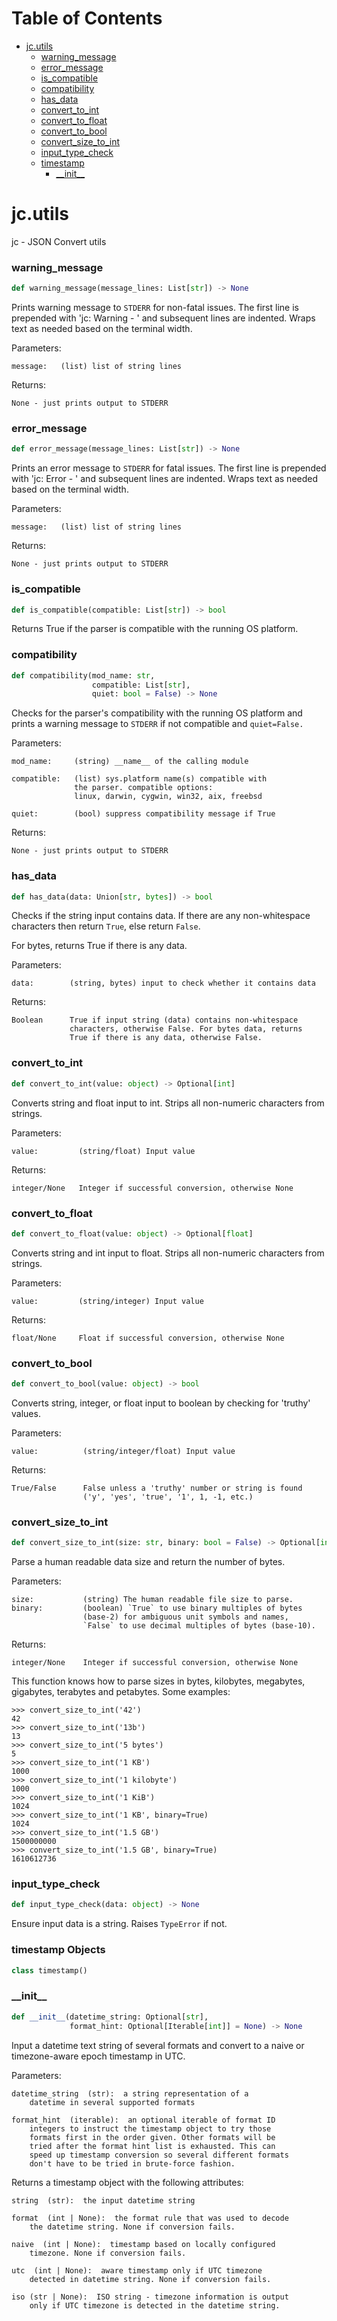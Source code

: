 # Table of Contents

* [jc.utils](#jc.utils)
  * [warning\_message](#jc.utils.warning_message)
  * [error\_message](#jc.utils.error_message)
  * [is\_compatible](#jc.utils.is_compatible)
  * [compatibility](#jc.utils.compatibility)
  * [has\_data](#jc.utils.has_data)
  * [convert\_to\_int](#jc.utils.convert_to_int)
  * [convert\_to\_float](#jc.utils.convert_to_float)
  * [convert\_to\_bool](#jc.utils.convert_to_bool)
  * [convert\_size\_to\_int](#jc.utils.convert_size_to_int)
  * [input\_type\_check](#jc.utils.input_type_check)
  * [timestamp](#jc.utils.timestamp)
    * [\_\_init\_\_](#jc.utils.timestamp.__init__)

<a id="jc.utils"></a>

# jc.utils

jc - JSON Convert utils

<a id="jc.utils.warning_message"></a>

### warning\_message

```python
def warning_message(message_lines: List[str]) -> None
```

Prints warning message to `STDERR` for non-fatal issues. The first line
is prepended with 'jc:  Warning - ' and subsequent lines are indented.
Wraps text as needed based on the terminal width.

Parameters:

    message:   (list) list of string lines

Returns:

    None - just prints output to STDERR

<a id="jc.utils.error_message"></a>

### error\_message

```python
def error_message(message_lines: List[str]) -> None
```

Prints an error message to `STDERR` for fatal issues. The first line is
prepended with 'jc:  Error - ' and subsequent lines are indented.
Wraps text as needed based on the terminal width.

Parameters:

    message:   (list) list of string lines

Returns:

    None - just prints output to STDERR

<a id="jc.utils.is_compatible"></a>

### is\_compatible

```python
def is_compatible(compatible: List[str]) -> bool
```

Returns True if the parser is compatible with the running OS platform.

<a id="jc.utils.compatibility"></a>

### compatibility

```python
def compatibility(mod_name: str,
                  compatible: List[str],
                  quiet: bool = False) -> None
```

Checks for the parser's compatibility with the running OS platform and
prints a warning message to `STDERR` if not compatible and
`quiet=False.`

Parameters:

    mod_name:     (string) __name__ of the calling module

    compatible:   (list) sys.platform name(s) compatible with
                  the parser. compatible options:
                  linux, darwin, cygwin, win32, aix, freebsd

    quiet:        (bool) suppress compatibility message if True

Returns:

    None - just prints output to STDERR

<a id="jc.utils.has_data"></a>

### has\_data

```python
def has_data(data: Union[str, bytes]) -> bool
```

Checks if the string input contains data. If there are any
non-whitespace characters then return `True`, else return `False`.

For bytes, returns True if there is any data.

Parameters:

    data:        (string, bytes) input to check whether it contains data

Returns:

    Boolean      True if input string (data) contains non-whitespace
                 characters, otherwise False. For bytes data, returns
                 True if there is any data, otherwise False.

<a id="jc.utils.convert_to_int"></a>

### convert\_to\_int

```python
def convert_to_int(value: object) -> Optional[int]
```

Converts string and float input to int. Strips all non-numeric
characters from strings.

Parameters:

    value:         (string/float) Input value

Returns:

    integer/None   Integer if successful conversion, otherwise None

<a id="jc.utils.convert_to_float"></a>

### convert\_to\_float

```python
def convert_to_float(value: object) -> Optional[float]
```

Converts string and int input to float. Strips all non-numeric
characters from strings.

Parameters:

    value:         (string/integer) Input value

Returns:

    float/None     Float if successful conversion, otherwise None

<a id="jc.utils.convert_to_bool"></a>

### convert\_to\_bool

```python
def convert_to_bool(value: object) -> bool
```

Converts string, integer, or float input to boolean by checking
for 'truthy' values.

Parameters:

    value:          (string/integer/float) Input value

Returns:

    True/False      False unless a 'truthy' number or string is found
                    ('y', 'yes', 'true', '1', 1, -1, etc.)

<a id="jc.utils.convert_size_to_int"></a>

### convert\_size\_to\_int

```python
def convert_size_to_int(size: str, binary: bool = False) -> Optional[int]
```

Parse a human readable data size and return the number of bytes.

Parameters:

    size:           (string) The human readable file size to parse.
    binary:         (boolean) `True` to use binary multiples of bytes
                    (base-2) for ambiguous unit symbols and names,
                    `False` to use decimal multiples of bytes (base-10).
Returns:

    integer/None    Integer if successful conversion, otherwise None

This function knows how to parse sizes in bytes, kilobytes, megabytes,
gigabytes, terabytes and petabytes. Some examples:

    >>> convert_size_to_int('42')
    42
    >>> convert_size_to_int('13b')
    13
    >>> convert_size_to_int('5 bytes')
    5
    >>> convert_size_to_int('1 KB')
    1000
    >>> convert_size_to_int('1 kilobyte')
    1000
    >>> convert_size_to_int('1 KiB')
    1024
    >>> convert_size_to_int('1 KB', binary=True)
    1024
    >>> convert_size_to_int('1.5 GB')
    1500000000
    >>> convert_size_to_int('1.5 GB', binary=True)
    1610612736

<a id="jc.utils.input_type_check"></a>

### input\_type\_check

```python
def input_type_check(data: object) -> None
```

Ensure input data is a string. Raises `TypeError` if not.

<a id="jc.utils.timestamp"></a>

### timestamp Objects

```python
class timestamp()
```

<a id="jc.utils.timestamp.__init__"></a>

### \_\_init\_\_

```python
def __init__(datetime_string: Optional[str],
             format_hint: Optional[Iterable[int]] = None) -> None
```

Input a datetime text string of several formats and convert to a
naive or timezone-aware epoch timestamp in UTC.

Parameters:

    datetime_string  (str):  a string representation of a
        datetime in several supported formats

    format_hint  (iterable):  an optional iterable of format ID
        integers to instruct the timestamp object to try those
        formats first in the order given. Other formats will be
        tried after the format hint list is exhausted. This can
        speed up timestamp conversion so several different formats
        don't have to be tried in brute-force fashion.

Returns a timestamp object with the following attributes:

    string  (str):  the input datetime string

    format  (int | None):  the format rule that was used to decode
        the datetime string. None if conversion fails.

    naive  (int | None):  timestamp based on locally configured
        timezone. None if conversion fails.

    utc  (int | None):  aware timestamp only if UTC timezone
        detected in datetime string. None if conversion fails.

    iso (str | None):  ISO string - timezone information is output
        only if UTC timezone is detected in the datetime string.

